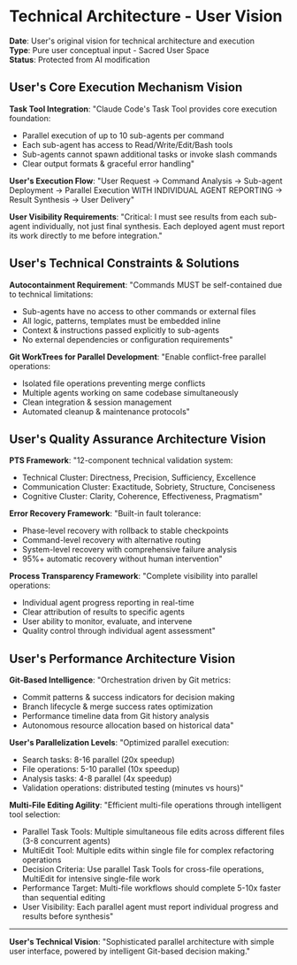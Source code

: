# Technical Architecture - User Vision

**Date**: User's original vision for technical architecture and execution  
**Type**: Pure user conceptual input - Sacred User Space  
**Status**: Protected from AI modification

## User's Core Execution Mechanism Vision

**Task Tool Integration**: "Claude Code's Task Tool provides core execution foundation:
- Parallel execution of up to 10 sub-agents per command
- Each sub-agent has access to Read/Write/Edit/Bash tools  
- Sub-agents cannot spawn additional tasks or invoke slash commands
- Clear output formats & graceful error handling"

**User's Execution Flow**: "User Request → Command Analysis → Sub-agent Deployment → Parallel Execution WITH INDIVIDUAL AGENT REPORTING → Result Synthesis → User Delivery"

**User Visibility Requirements**: "Critical: I must see results from each sub-agent individually, not just final synthesis. Each deployed agent must report its work directly to me before integration."

## User's Technical Constraints & Solutions

**Autocontainment Requirement**: "Commands MUST be self-contained due to technical limitations:
- Sub-agents have no access to other commands or external files
- All logic, patterns, templates must be embedded inline
- Context & instructions passed explicitly to sub-agents
- No external dependencies or configuration requirements"

**Git WorkTrees for Parallel Development**: "Enable conflict-free parallel operations:
- Isolated file operations preventing merge conflicts
- Multiple agents working on same codebase simultaneously  
- Clean integration & session management
- Automated cleanup & maintenance protocols"

## User's Quality Assurance Architecture Vision

**PTS Framework**: "12-component technical validation system:
- Technical Cluster: Directness, Precision, Sufficiency, Excellence
- Communication Cluster: Exactitude, Sobriety, Structure, Conciseness
- Cognitive Cluster: Clarity, Coherence, Effectiveness, Pragmatism"

**Error Recovery Framework**: "Built-in fault tolerance:
- Phase-level recovery with rollback to stable checkpoints
- Command-level recovery with alternative routing
- System-level recovery with comprehensive failure analysis
- 95%+ automatic recovery without human intervention"

**Process Transparency Framework**: "Complete visibility into parallel operations:
- Individual agent progress reporting in real-time
- Clear attribution of results to specific agents
- User ability to monitor, evaluate, and intervene
- Quality control through individual agent assessment"

## User's Performance Architecture Vision

**Git-Based Intelligence**: "Orchestration driven by Git metrics:
- Commit patterns & success indicators for decision making
- Branch lifecycle & merge success rates optimization
- Performance timeline data from Git history analysis
- Autonomous resource allocation based on historical data"

**User's Parallelization Levels**: "Optimized parallel execution:
- Search tasks: 8-16 parallel (20x speedup)
- File operations: 5-10 parallel (10x speedup)  
- Analysis tasks: 4-8 parallel (4x speedup)
- Validation operations: distributed testing (minutes vs hours)"

**Multi-File Editing Agility**: "Efficient multi-file operations through intelligent tool selection:
- Parallel Task Tools: Multiple simultaneous file edits across different files (3-8 concurrent agents)
- MultiEdit Tool: Multiple edits within single file for complex refactoring operations
- Decision Criteria: Use parallel Task Tools for cross-file operations, MultiEdit for intensive single-file work
- Performance Target: Multi-file workflows should complete 5-10x faster than sequential editing
- User Visibility: Each parallel agent must report individual progress and results before synthesis"

---

**User's Technical Vision**: "Sophisticated parallel architecture with simple user interface, powered by intelligent Git-based decision making."